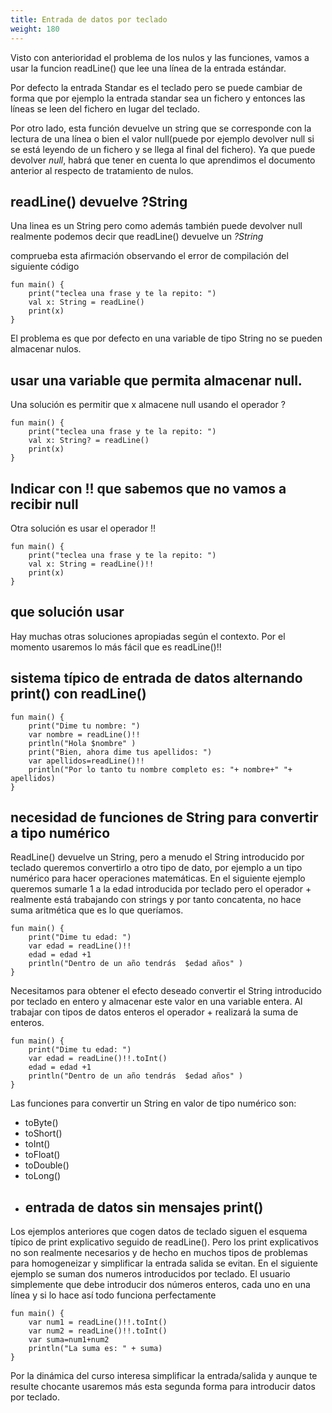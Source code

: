 ```yaml
---
title: Entrada de datos por teclado 
weight: 180
---
```

Visto con anterioridad el problema de los nulos y las funciones, vamos a usar la funcion readLine() que lee una línea de la  entrada estándar.

Por defecto la entrada Standar es el teclado pero se puede cambiar de forma que por ejemplo la entrada standar sea un fichero y entonces las líneas se leen del fichero en lugar del teclado.

Por otro lado, esta función   devuelve un string que se corresponde con la lectura de una línea o bien el valor null(puede por ejemplo devolver null si se  está leyendo de un fichero y se llega al final del fichero). Ya que  puede devolver *null*,  habrá que tener en cuenta lo que aprendimos el documento anterior al respecto de tratamiento de nulos.

## readLine() devuelve ?String
Una linea es un String pero como además también puede devolver null realmente podemos decir que readLine() devuelve un *?String*

comprueba esta afirmación observando el error de compilación del siguiente código
```
fun main() {
    print("teclea una frase y te la repito: ")
    val x: String = readLine()
    print(x)
}
```

El problema es que por defecto en una variable de tipo String no se pueden almacenar nulos. 

## usar una variable que permita almacenar null.
Una solución es permitir que x almacene null usando el operador ?
```
fun main() {
    print("teclea una frase y te la repito: ")
    val x: String? = readLine()
    print(x)
}
```

## Indicar con !! que sabemos que no vamos a recibir null
Otra solución es usar el operador !!
```
fun main() {
    print("teclea una frase y te la repito: ")
    val x: String = readLine()!!
    print(x)
}
```
## que solución usar
Hay muchas otras soluciones apropiadas según el contexto. Por el momento usaremos lo más fácil que es readLine()!!

## sistema típico de entrada de datos alternando print() con readLine()

```
fun main() {
    print("Dime tu nombre: ")
    var nombre = readLine()!!
    println("Hola $nombre" )
    print("Bien, ahora dime tus apellidos: ")
    var apellidos=readLine()!!
    println("Por lo tanto tu nombre completo es: "+ nombre+" "+ apellidos)
}
```
## necesidad de funciones de String para convertir a tipo numérico
ReadLine() devuelve un String, pero a menudo el String introducido por teclado queremos convertirlo a otro tipo de dato, por ejemplo a un tipo  numérico para hacer operaciones matemáticas.
En el siguiente ejemplo queremos sumarle 1 a la edad introducida por teclado pero el operador + realmente está trabajando con strings y por tanto concatenta, no hace suma aritmética que es lo que queríamos.
```
fun main() {
    print("Dime tu edad: ")
    var edad = readLine()!!
    edad = edad +1
    println("Dentro de un año tendrás  $edad años" )
}
```
Necesitamos para obtener el efecto deseado convertir el String introducido por teclado en entero y almacenar este valor en una variable entera. Al trabajar con tipos de datos enteros el operador + realizará la suma de enteros.
```
fun main() {
    print("Dime tu edad: ")
    var edad = readLine()!!.toInt()
    edad = edad +1
    println("Dentro de un año tendrás  $edad años" )
}
```
Las funciones para convertir un String en valor de tipo numérico  son:
- toByte()
- toShort()
- toInt()
- toFloat()
- toDouble()
- toLong()
- ## entrada de datos sin mensajes print()

Los ejemplos anteriores que cogen datos de teclado siguen el esquema típico de print explicativo seguido de readLine(). Pero los print explicativos no son realmente necesarios y de hecho en muchos tipos de problemas para homogeneizar y simplificar la entrada salida se evitan. 
En el siguiente ejemplo se suman dos numeros introducidos por teclado. El usuario simplemente que debe introducir dos números enteros, cada uno en una línea y si lo hace así todo funciona perfectamente
```
fun main() {
    var num1 = readLine()!!.toInt()
    var num2 = readLine()!!.toInt()
    var suma=num1+num2
    println("La suma es: " + suma)
}
```

Por la dinámica del curso interesa simplificar la entrada/salida y aunque te resulte chocante usaremos más esta segunda forma para introducir datos por teclado.
